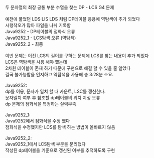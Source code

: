 두 문자열의 최장 공통 부분 수열을 찾는 DP - LCS G4 문제<br>
<br>
예전에 풀었던 LDS LIS LDS 처럼 DP테이블 응용에 역탐색이 추가 되었다<br>
시행착오가 많아 파일을 나눠 기록함<br>
Java9252 - DP테이블의 점화식 오류<br>
Java9252_1 - LCS탐색 오류 (역탐색)<br>
Java9252_2 - 최종<br>
<br>
이번 문제는 이전 LCS의 길이를 구하는 문제에 LCS를 찾는 내용이 추가 되었다<br>
LCS은 역탐색을 사용 해야 했는데<br>
2차원 테이블이 존재 하기 때문에 구현으로 해결 할 수 있을 줄 알았다<br>
결국 불가능함을 인지하고 역탐색을 사용해 총 3:28분 소요.<br>
<br>
Java9252:<br>
dp를 이용, 문자가 일치 할 때 카운트, LSC를 갱신한다.<br>
문자일치 여부 후 참조할 dp테이블의 위치 지정 오류<br>
dp 문제의 점화식을 특정하는 실력부족<br>
<br>
Java9252_1:<br>
Java9252에서 점화식을 수정 했다<br>
점화식을 수정했지만 LCS를 탐색 하는 방법이 올바르지 않음<br>
<br>
Java9252_2:<br>
Java9252_1에서 LCS탐색 부분을 분리했다<br>
작성된 dp테이블을 기준으로 갱신된 여부를 추적하도록 구현